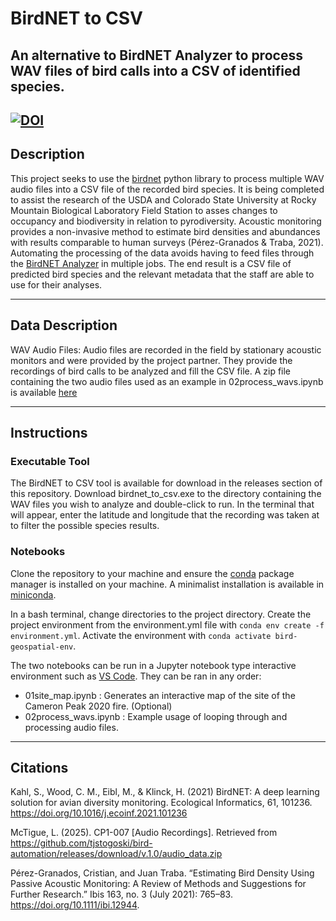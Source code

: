 # BirdNET to CSV

## An alternative to BirdNET Analyzer to process WAV files of bird calls into a CSV of identified species.


[![DOI](https://zenodo.org/badge/976995645.svg)](https://doi.org/10.5281/zenodo.15332056)
---

## Description

This project seeks to use the [birdnet](https://github.com/birdnet-team/birdnet) python library to process multiple WAV audio files into a CSV file of the recorded bird species. It is being completed to assist the research of the USDA and Colorado State University at Rocky Mountain Biological Laboratory Field Station to asses changes to occupancy and biodiversity in relation to pyrodiversity. Acoustic monitoring provides a non-invasive method to estimate bird densities and abundances with results comparable to human surveys (Pérez-Granados & Traba, 2021). Automating the processing of the data avoids having to feed files through the [BirdNET Analyzer](https://github.com/birdnet-team/BirdNET-Analyzer) in multiple jobs. The end result is a CSV file of predicted bird species and the relevant metadata that the staff are able to use for their analyses.

---

## Data Description

WAV Audio Files: Audio files are recorded in the field by stationary acoustic monitors and were provided by the project partner. They provide the recordings of bird calls to be analyzed and fill the CSV file. A zip file containing the two audio files used as an example in 02process_wavs.ipynb is available [here](https://github.com/tjstogoski/bird-automation/releases/download/v.1.0/audio_data.zip)

--- 

## Instructions

### Executable Tool

The BirdNET to CSV tool is available for download in the releases section of this repository. Download birdnet_to_csv.exe to the directory containing the WAV files you wish to analyze and double-click to run. In the terminal that will appear, enter the latitude and longitude that the recording was taken at to filter the possible species results.

### Notebooks

Clone the repository to your machine and ensure the [conda](https://www.anaconda.org/anaconda/conda) package manager is installed on your machine. A minimalist installation is available in [miniconda](https://www.anaconda.com/download/success).

In a bash terminal, change directories to the project directory. Create the project environment from the environment.yml file with ```conda env create -f environment.yml```. Activate the environment with ```conda activate bird-geospatial-env```.

The two notebooks can be run in a Jupyter notebook type interactive environment such as [VS Code](https://code.visualstudio.com/download). They can be ran in any order:

* 01site_map.ipynb : Generates an interactive map of the site of the Cameron Peak 2020 fire. (Optional)
* 02process_wavs.ipynb : Example usage of looping through and processing audio files.

---

## Citations

Kahl, S., Wood, C. M., Eibl, M., & Klinck, H. (2021) BirdNET: A deep learning solution for avian diversity monitoring. Ecological Informatics, 61, 101236. https://doi.org/10.1016/j.ecoinf.2021.101236

McTigue, L. (2025). CP1-007 [Audio Recordings]. Retrieved from https://github.com/tjstogoski/bird-automation/releases/download/v.1.0/audio_data.zip

Pérez-Granados, Cristian, and Juan Traba. “Estimating Bird Density Using Passive Acoustic Monitoring: A Review of Methods and Suggestions for Further Research.” Ibis 163, no. 3 (July 2021): 765–83. https://doi.org/10.1111/ibi.12944.
